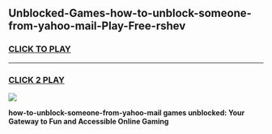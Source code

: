 
## Unblocked-Games-how-to-unblock-someone-from-yahoo-mail-Play-Free-rshev
<h3>
<a href="https://premium76.site?title=how-to-unblock-someone-from-yahoo-mail&ref=20M">CLICK TO PLAY</a></h3>
<hr>

<h3>
<a href="https://premium76.site?title=how-to-unblock-someone-from-yahoo-mail&ref=20M">CLICK 2 PLAY</a>
  
</h3>

<a href="https://premium76.site?title=how-to-unblock-someone-from-yahoo-mail&ref=19M"><img src="https://clearcache.store/games.png"></a>


**how-to-unblock-someone-from-yahoo-mail games unblocked: Your Gateway to Fun and Accessible Online Gaming**
